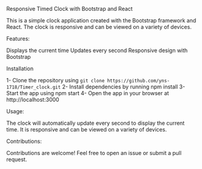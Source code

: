 Responsive Timed Clock with Bootstrap and React

This is a simple clock application created with the Bootstrap framework and React. 
The clock is responsive and can be viewed on a variety of devices.

Features:

Displays the current time
Updates every second
Responsive design with Bootstrap

Installation

1- Clone the repository using `git clone https://github.com/yns-1718/Timer_clock.git`
2- Install dependencies by running npm install
3- Start the app using npm start
4- Open the app in your browser at http://localhost:3000

Usage:

The clock will automatically update every second to display the current time. It is responsive and can be viewed on a variety of devices.

Contributions:

Contributions are welcome! Feel free to open an issue or submit a pull request.
